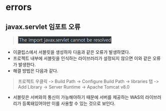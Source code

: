 # errors



## javax.servlet 임포트 오류

> ![1554550942312](assets/1554550942312.png)

- 이클립스에서 서블릿을 생성하자 다음과 같은 오류가 발생하였다.
- 프로젝트 내부에 서블릿을 인식하는 라이브러리가 설정되지 않으면 이와 같은 오류가 발생한다.
- 해결 방법은 다음과 같다.

> 프로젝트 우클릭 -> Build Path -> Configure Build Path -> libraries 탭 -> Add Library -> Server Runtime -> Apache Tomcat v8.0

- 서블릿은 서버와의 통신이 가능해야하기 때문에 서버를 제공하는 WAS의 라이브러리가 등록돼있어야만 이를 사용할 수 있는 것으로 보인다.

